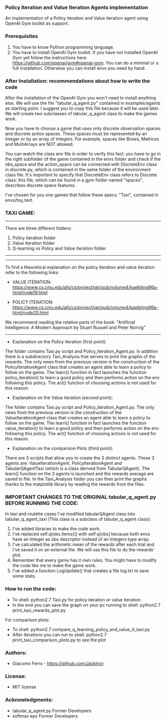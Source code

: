 ### Policy Iteration and Value Iteration Agents implementation

An implementation of a Policy iteration and Value iteration agent using OpenAI Gym toolkit as support.

### Prerequisites

1. 	You have to know Python programming language.
2. 	You have to install OpenAI Gym toolkit. 
	If you have not installed OpenAI Gym yet follow the instructions here: https://github.com/openai/gym#openai-gym. You can do a minimal or a full installation. Otherwise you can install envs you need by hand.

### After Installation: recommendations about how to write the code

After the installation of the OpenAI Gym you won't need to install anything else. 
We will use the file "tabular_q_agent.py" contained in examples/agents as starting point. I suggest you to copy this file because it will be used later.
We will create two subclasses of tabular_q_agent class to make the games work. 

Now you have to choose a game that uses only discrete observation spaces and discrete action spaces. These spaces must be represented by an Integer or by an array of Integers. For example, spaces like Boxes, Matrices and MultiArrays are NOT allowed. 

You can watch the class env file in order to verify this fact: you have to go in the right subfolder of the game contained in the envs folder and check if the obs_space and the action_space can be connected with DiscreteEnv class in discrete.py, which is contained in the same folder of the environment class file. It's important to specify that DiscreteEnv class refers to Discrete class: this file, which can be found in a gym folder named "spaces", describes discrete space features.

I've chosen for you one games that follow these specs: "Taxi", contained in envs/toy_text.

### TAXI GAME:

-----------------------------------------------------------------------------------------------------------------------------------

There are three different folders:

1. Policy iteration folder 
2. Value iteration folder
3. Q-learning vs Policy and Value iteration folder

-----------------------------------------------------------------------------------------------------------------------------------

***

To find a theoretical explanation on the policy iteration and value iteration refer to the following links:

* VALUE ITERATION:  https://www.cs.cmu.edu/afs/cs/project/jair/pub/volume4/kaelbling96a-html/node19.html

* POLICY ITERATION: https://www.cs.cmu.edu/afs/cs/project/jair/pub/volume4/kaelbling96a-html/node20.html

We recommend reading the relative parts of the book: "Artificial Intelligence: A Modern Approach by Stuart Russell and Peter Norvig"

***

* Explanation on the Policy iteration (first point):

The folder contains Taxi.py script and Policy_iteration_Agent.py. In addition there is a subdirectory Taxi_Analysis that serves to print the graphs of the rewards.
The only news from the previous version is the construction of the PolicyIterationAgent class that creates an agent able to learn a policy to follow on the game.
The learn() function in fact launches the function policy_iteration() to learn a good policy and then performs action on the env following this policy.
The act() function of choosing actions is not used for this reason.

* Explanation on the Value iteration (second point):

The folder contains Taxi.py script and Policy_iteration_Agent.py. The only news from the previous version is the construction of the ValueIterationAgent class that creates an agent able to learn a policy to follow on the game. The learn() function in fact launches the function value_iteration() to learn a good policy and then performs action on the env following this policy. The act() function of choosing actions is not used for this reason.

* Explanation on the comparison Plots (third point):

There are 3 scripts that allow you to create the 3 distinct agents. These 3 agents are: ValueIterationAgent, PolicyIterationAgent and TabularQAgentTaxi (which is a class derived from TabularQAgent). The learn() function on the 3 agents is launched and the rewards average are saved to file. In the Taxi_Analysis folder you can then print the graphs thanks to the matplotlib library by reading the rewards from the files.


### IMPORTANT CHANGES TO THE ORIGINAL tabular_q_agent.py BEFORE RUNNING THE CODE:

In taxi and roulette cases I've modified tabularQAgent class into tabular_q_agent_taxi (This class is a subclass of tabular_q_agent class):

1. 	I've added libraries to make the code work.
2. 	I've replaced self.q[obs.items()] with self.q[obs] because both envs have an Integer as obs descriptor instead of an Integers type array.
3.	I've calculated the arithmetic mean of the rewards after each trial and I've saved it on an external file. 
	We will use this file to do the rewards' plot.
5.	Remember that every game has it own rules. You might have to modify the code like me to make the game work. 
6.	I've added a function LogUpdate() that creates a file log.txt to save some stats.

### How to run the code:

- To shell: python2.7 Taxi.py for policy iteration or value iteration
- In the end you can save the graph on your pc running to shell: python2.7 print_taxi_rewards_plot.py 

For comparison plots:
- To shell: python2.7 compare_q_learning_policy_and_value_it_taxi.py
- After iterations you can run to shell: python2.7 print_taxi_comparison_plots.py to see the plot

### Authors:

* Giacomo Ferro - https://github.com/JackIron

### License:

* MIT license

### Acknowledgments: 

* tabular_q_agent.py Former Developers 
* softmax eps Former Developers
